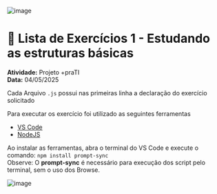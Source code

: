 ![image](https://github.com/user-attachments/assets/c5726413-10ed-408f-89ae-a877dacbd556)

# 📁 Lista de Exercícios 1 - Estudando as estruturas básicas

**Atividade:** Projeto +praTI<br>
**Data:** 04/05/2025

Cada Arquivo `.js` possui nas primeiras linha a declaração do exercício solicitado

Para executar os exercício foi utilizado as seguintes ferramentas
- [VS Code](https://code.visualstudio.com/download)
- [NodeJS](https://nodejs.org/pt/download)


Ao instalar as ferramentas, abra o terminal do VS Code e execute o comando: `npm install prompt-sync`<br>
Observe: O **prompt-sync** é necessário para execução dos script pelo terminal, sem o uso dos Browse.

![image](https://github.com/user-attachments/assets/8c14bdfa-3960-4ed1-8396-02d6b71b80d4)
